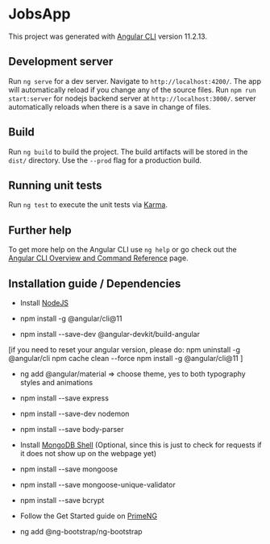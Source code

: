 # JobsApp

This project was generated with [Angular CLI](https://github.com/angular/angular-cli) version 11.2.13.

## Development server

Run `ng serve` for a dev server. Navigate to `http://localhost:4200/`. The app will automatically reload if you change any of the source files.
Run `npm run start:server` for nodejs backend server at `http://localhost:3000/`. server automatically reloads when there is a save in change of files.

## Build

Run `ng build` to build the project. The build artifacts will be stored in the `dist/` directory. Use the `--prod` flag for a production build.

## Running unit tests

Run `ng test` to execute the unit tests via [Karma](https://karma-runner.github.io).

## Further help

To get more help on the Angular CLI use `ng help` or go check out the [Angular CLI Overview and Command Reference](https://angular.io/cli) page.

## Installation guide / Dependencies
* Install [NodeJS](https://nodejs.org/en/)

* npm install -g @angular/cli@11 <br>

* npm install --save-dev @angular-devkit/build-angular

[if you need to reset your angular version, please do:
npm uninstall -g @angular/cli
npm cache clean --force
npm install -g @angular/cli@11
]

* ng add @angular/material => choose theme, yes to both typography styles and animations <br>

* npm install --save express

* npm install --save-dev nodemon

* npm install --save body-parser

* Install [MongoDB Shell](https://downloads.mongodb.org/windows/mongodb-shell-windows-x86_64-4.4.6.zip) (Optional, since this is just to check for requests if it does not show up on the webpage yet)

* npm install --save mongoose

* npm install --save mongoose-unique-validator

* npm install --save bcrypt

* Follow the Get Started guide on [PrimeNG](https://www.primefaces.org/primeng/showcase/#/setup)

* ng add @ng-bootstrap/ng-bootstrap

